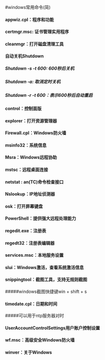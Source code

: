 #windows常用命令(简)

#### appwiz.cpl：程序和功能

#### certmgr.msc: 证书管理实用程序

#### cleanmgr：打开磁盘清理工具

#### 自动关机Shutdown

##### Shutdown -s -t 600: 600秒后关机

##### Shutdown -a: 取消定时关机

##### Shutdown -r -t 600：表示600秒后自动重启

#### control：控制面版

#### explorer：打开资源管理器

#### Firewall.cpl：Windows防火墙

#### msinfo32：系统信息

#### Msra：Windows远程协助

#### mstsc：远程桌面连接

#### netstat : an(TC)命令检查接口

#### Nslookup：IP地址侦测器

#### osk：打开屏幕键盘

#### PowerShell：提供强大远程处理能力

#### regedit.exe：注册表

#### regedt32：注册表编辑器

#### services.msc：本地服务设置

#### slui：Windows激活，查看系统激活信息

#### snippingtool：截图工具，支持无规则截图

#####windows截图快捷键win + shift + s

#### timedate.cpl：日期和时间

#####可以用于ntp服务器对时

#### UserAccountControlSettings用户账户控制设置

#### wf.msc：高级安全Windows防火墙

#### winver：关于Windows